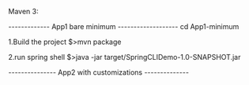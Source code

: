 Maven 3:

------------- App1 bare minimum -------------------
cd App1-minimum

1.Build the project
  $>mvn package
  
2.run spring shell
  $>java -jar target/SpringCLIDemo-1.0-SNAPSHOT.jar
  

--------------- App2 with customizations --------------



